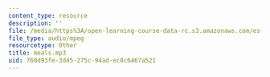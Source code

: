 ```yaml
---
content_type: resource
description: ''
file: /media/https%3A/open-learning-course-data-rc.s3.amazonaws.com/es-s41-speak-italian-with-your-mouth-full-spring-2012/768d93fe3d45275c94adec8c6467a521_meals.mp3
file_type: audio/mpeg
resourcetype: Other
title: meals.mp3
uid: 768d93fe-3d45-275c-94ad-ec8c6467a521
---
```

